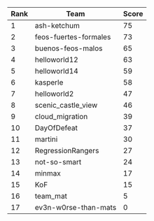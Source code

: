 | Rank | Team | Score |
| --- | --- | --- |
|1|ash-ketchum|75|
|2|feos-fuertes-formales|73|
|3|buenos-feos-malos|65|
|4|helloworld12|63|
|5|helloworld14|59|
|6|kasperle|58|
|7|helloworld2|47|
|8|scenic_castle_view|46|
|9|cloud_migration|39|
|10|DayOfDefeat|37|
|11|martini|30|
|12|RegressionRangers|27|
|13|not-so-smart|24|
|14|minmax|17|
|15|KoF|15|
|16|team_mat|5|
|17|ev3n-w0rse-than-mats|0|
